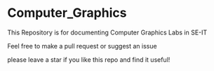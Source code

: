 # Computer_Graphics

This Repository is for documenting Computer Graphics Labs in SE-IT

Feel free to make a pull request or suggest an issue

please leave a star if you like this repo and find it useful!

